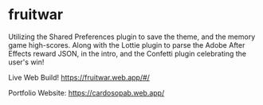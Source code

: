 # fruitwar

Utilizing the Shared Preferences plugin to save the theme, and the memory game high-scores. Along with the Lottie plugin to parse the Adobe After Effects reward JSON, in the intro, and the Confetti plugin celebrating the user's win!

Live Web Build! https://fruitwar.web.app/#/

Portfolio Website: https://cardosopab.web.app/